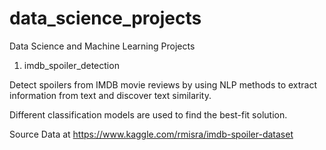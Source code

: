 # data_science_projects
Data Science and Machine Learning Projects

1. imdb_spoiler_detection

Detect spoilers from IMDB movie reviews by using NLP methods to extract information from text and discover text similarity.

Different classification models are used to find the best-fit solution.

Source Data at https://www.kaggle.com/rmisra/imdb-spoiler-dataset
